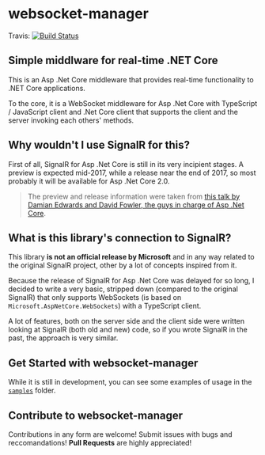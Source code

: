 # websocket-manager

Travis: [![Build Status](https://travis-ci.org/radu-matei/websocket-manager.svg?branch=master)](https://travis-ci.org/radu-matei/websocket-manager)

Simple middlware for real-time .NET Core
----------------------------------------

This is an Asp .Net Core middleware that provides real-time functionality to .NET Core applications. 

To the core, it is a WebSocket middleware for Asp .Net Core with TypeScript / JavaScript client and .Net Core client that supports the client and the server invoking each others' methods.

Why wouldn't I use SignalR for this?
------------------------------------

First of all, SignalR for Asp .Net Core is still in its very incipient stages. A preview is expected mid-2017, while a release near the end of 2017, so most probably it will be available for Asp .Net Core 2.0. 

> The preview and release information were taken from [this talk by Damian Edwards and David Fowler, the guys in charge of Asp .Net Core](https://vimeo.com/204078084).

What is this library's connection to SignalR?
----------------------------------------------

This library **is not an official release by Microsoft** and in any way related to the original SignalR project, other by a lot of concepts inspired from it. 

Because the release of SignalR for Asp .Net Core was delayed for so long, I decided to write a very basic, stripped down (compared to the original SignalR) that only supports WebSockets (is based on `Microsoft.AspNetCore.WebSockets`) with a TypeScript client.

A lot of features, both on the server side and the client side were written looking at SignalR (both old and new) code, so if you wrote SignalR in the past, the approach is very similar.

Get Started with **websocket-manager**
--------------------------------------

While it is still in development, you can see some examples of usage in the [`samples`](/samples) folder.

Contribute to **websocket-manager**
-----------------------------------

Contributions in any form are welcome! Submit issues with bugs and reccomandations! 
**Pull Requests** are highly appreciated!